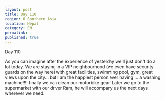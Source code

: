 ```yaml
---
layout: post
title: Day 110
region: 6_Southern_Asia
location: Nepal
category: EN
permalink:
published: true
---
```


Day 110

As you can imagine after the experience of yesterday we'll just don't do a lot today. We are staying in a VIP neighbourhood (we even have security guards on the way here) with great facilities, swimming pool, gym, great views upon the city... but I am the happiest person ever having ... a washing machine!!!! finally we can clean our motorbike gear! Later we go to the supermarket with our driver Ram, he will accompany us the next days wherever we need.

